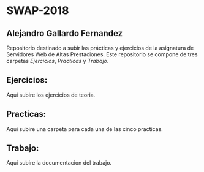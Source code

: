# SWAP-2018
## **Alejandro Gallardo Fernandez**

Repositorio destinado a subir las prácticas y ejercicios de la asignatura de Servidores Web de Altas Prestaciones.
Este repositorio se compone de tres carpetas *Ejercicios*, *Practicas* y *Trabajo*.

## **Ejercicios**:
Aqui subire los ejercicios de teoria.

## **Practicas**:
Aqui subire una carpeta para cada una de las cinco practicas.

## **Trabajo**:
Aqui subire la documentacion del trabajo.
